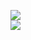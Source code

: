 [![](https://img.shields.io/badge/Made%20With-Github%20Spray-lightgrey.svg?style=for-the-badge&logo=github)](https://github.com/Annihil/github-spray#2283)  
[![](https://i.imgur.com/2DrTn0Z.gif)](https://github.com/Annihil/github-spray)